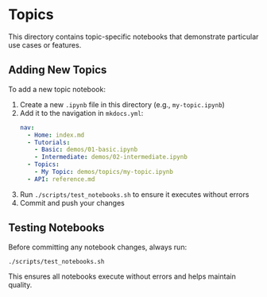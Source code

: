 # Topics

This directory contains topic-specific notebooks that demonstrate particular use cases or features.

## Adding New Topics

To add a new topic notebook:

1. Create a new `.ipynb` file in this directory (e.g., `my-topic.ipynb`)
2. Add it to the navigation in `mkdocs.yml`:
   ```yaml
   nav:
     - Home: index.md
     - Tutorials:
       - Basic: demos/01-basic.ipynb
       - Intermediate: demos/02-intermediate.ipynb
     - Topics:
       - My Topic: demos/topics/my-topic.ipynb
     - API: reference.md
   ```
3. Run `./scripts/test_notebooks.sh` to ensure it executes without errors
4. Commit and push your changes

## Testing Notebooks

Before committing any notebook changes, always run:

```bash
./scripts/test_notebooks.sh
```

This ensures all notebooks execute without errors and helps maintain quality.
